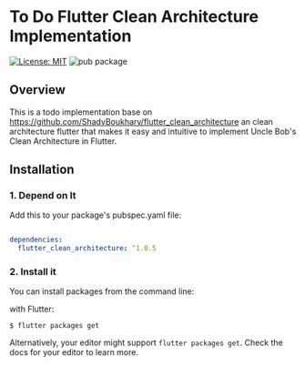 # To Do Flutter Clean Architecture Implementation
[![License: MIT](https://img.shields.io/badge/License-MIT-yellow.svg)](https://opensource.org/licenses/MIT) ![pub package](https://img.shields.io/pub/v/flutter_clean_architecture.svg)


## Overview
This is a todo implementation base on https://github.com/ShadyBoukhary/flutter_clean_architecture an clean architecture flutter that makes it easy and intuitive to implement Uncle Bob's Clean Architecture in Flutter. 

## Installation

### 1. Depend on It
Add this to your package's pubspec.yaml file:

```yaml

dependencies:
  flutter_clean_architecture: ^1.0.5

```

### 2. Install it
You can install packages from the command line:

with Flutter:

```shell
$ flutter packages get
```

Alternatively, your editor might support `flutter packages get`. Check the docs for your editor to learn more.
